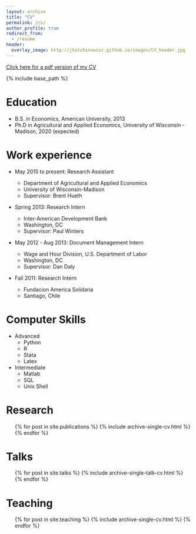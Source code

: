 ```yaml
---
layout: archive
title: "CV"
permalink: /cv/
author_profile: true
redirect_from:
  - /resume
header:
  overlay_image: http://jhutchinswisc.github.io/images/CV_header.jpg
---
```

[Click here for a pdf version of my CV](http://jhutchinswisc.github.io/files/cv.pdf)

{% include base_path %}

Education
======
* B.S. in Economics, American University, 2013
* Ph.D in Agricultural and Applied Economics, University of Wisconsin - Madison, 2020 (expected)

Work experience
======
* May 2015 to present: Research Assistant
  * Department of Agricultural and Applied Economics
  * University of Wisconsin-Madison
  * Supervisor: Brent Hueth

* Spring 2013: Research Intern
  * Inter-American Development Bank
  * Washington, DC
  * Supervisor: Paul Winters

* May 2012 - Aug 2013: Document Management Intern
  * Wage and Hour Division, U.S. Department of Labor
  * Washington, DC
  * Supervisor: Dan Daly

* Fall 2011: Research Intern
  * Fundacion America Solidaria
  * Santiago, Chile

Computer Skills
======
* Advanced
  * Python
  * R
  * Stata
  * Latex
* Intermediate
  * Matlab
  * SQL
  * Unix Shell

Research
======
  <ul>{% for post in site.publications %}
    {% include archive-single-cv.html %}
  {% endfor %}</ul>
  
Talks
======
  <ul>{% for post in site.talks %}
    {% include archive-single-talk-cv.html %}
  {% endfor %}</ul>
  
Teaching
======
  <ul>{% for post in site.teaching %}
    {% include archive-single-cv.html %}
  {% endfor %}</ul>
  

